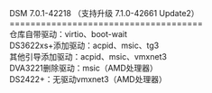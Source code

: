 DSM 7.0.1-42218 （支持升级 7.1.0-42661 Update2）<br>=====================================<br>仓库自带驱动：virtio、boot-wait<br>DS3622xs+添加驱动：acpid、msic、tg3<br>其他引导添加驱动：acpid、msic、vmxnet3<br>DVA3221删除驱动：msic（AMD处理器）<br>DS2422+：无驱动vmxnet3（AMD处理器）
